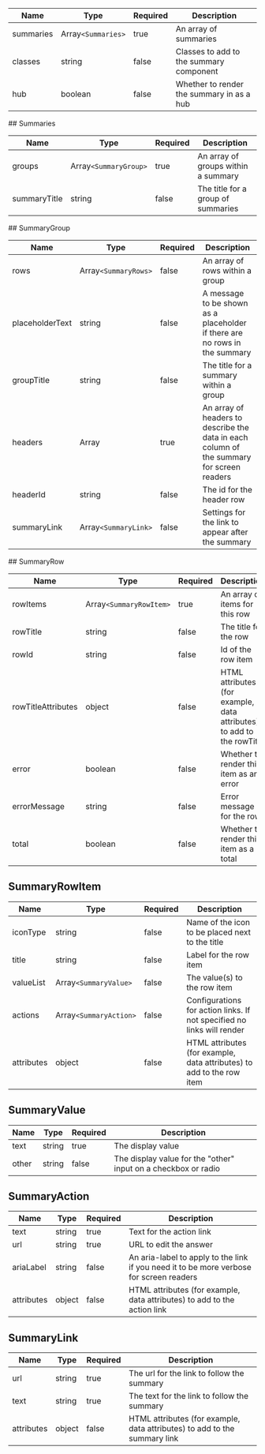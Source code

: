 | Name      | Type               | Required | Description                               |
| --------- | ------------------ | -------- | ----------------------------------------- |
| summaries | Array`<Summaries>` | true     | An array of summaries                     |
| classes   | string             | false    | Classes to add to the summary component   |
| hub       | boolean            | false    | Whether to render the summary in as a hub |

## Summaries

| Name         | Type                  | Required | Description                         |
| ------------ | --------------------- | -------- | ----------------------------------- |
| groups       | Array`<SummaryGroup>` | true     | An array of groups within a summary |
| summaryTitle | string                | false    | The title for a group of summaries  |

## SummaryGroup

| Name            | Type                 | Required | Description                                                                               |
| --------------- | -------------------- | -------- | ----------------------------------------------------------------------------------------- |
| rows            | Array`<SummaryRows>` | false    | An array of rows within a group                                                           |
| placeholderText | string               | false    | A message to be shown as a placeholder if there are no rows in the summary                |
| groupTitle      | string               | false    | The title for a summary within a group                                                    |
| headers         | Array                | true     | An array of headers to describe the data in each column of the summary for screen readers |
| headerId        | string               | false    | The id for the header row                                                                 |
| summaryLink     | Array`<SummaryLink>` | false    | Settings for the link to appear after the summary                                         |

## SummaryRow

| Name               | Type                    | Required | Description                                                           |
| ------------------ | ----------------------- | -------- | --------------------------------------------------------------------- |
| rowItems           | Array`<SummaryRowItem>` | true     | An array of items for this row                                        |
| rowTitle           | string                  | false    | The title for the row                                                 |
| rowId              | string                  | false    | Id of the row item                                                    |
| rowTitleAttributes | object                  | false    | HTML attributes (for example, data attributes) to add to the rowTitle |
| error              | boolean                 | false    | Whether to render this item as an error                               |
| errorMessage       | string                  | false    | Error message for the row                                             |
| total              | boolean                 | false    | Whether to render this item as a total                                |

## SummaryRowItem

| Name       | Type                   | Required | Description                                                            |
| ---------- | ---------------------- | -------- | ---------------------------------------------------------------------- |
| iconType   | string                 | false    | Name of the icon to be placed next to the title                        |
| title      | string                 | false    | Label for the row item                                                 |
| valueList  | Array`<SummaryValue>`  | false    | The value(s) to the row item                                           |
| actions    | Array`<SummaryAction>` | false    | Configurations for action links. If not specified no links will render |
| attributes | object                 | false    | HTML attributes (for example, data attributes) to add to the row item  |

## SummaryValue

| Name  | Type   | Required | Description                                                    |
| ----- | ------ | -------- | -------------------------------------------------------------- |
| text  | string | true     | The display value                                              |
| other | string | false    | The display value for the "other" input on a checkbox or radio |

## SummaryAction

| Name       | Type   | Required | Description                                                                             |
| ---------- | ------ | -------- | --------------------------------------------------------------------------------------- |
| text       | string | true     | Text for the action link                                                                |
| url        | string | true     | URL to edit the answer                                                                  |
| ariaLabel  | string | false    | An aria-label to apply to the link if you need it to be more verbose for screen readers |
| attributes | object | false    | HTML attributes (for example, data attributes) to add to the action link                |

## SummaryLink

| Name       | Type   | Required | Description                                                               |
| ---------- | ------ | -------- | ------------------------------------------------------------------------- |
| url        | string | true     | The url for the link to follow the summary                                |
| text       | string | true     | The text for the link to follow the summary                               |
| attributes | object | false    | HTML attributes (for example, data attributes) to add to the summary link |
